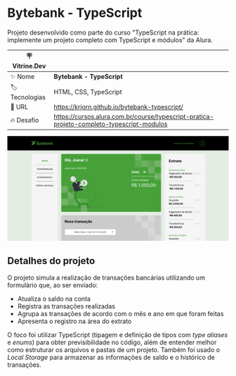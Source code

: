# Bytebank - TypeScript

Projeto desenvolvido como parte do curso "TypeScript na prática: implemente um projeto completo com TypeScript e módulos" da Alura.

| :placard: Vitrine.Dev ||
| ------------- | --- |
| :sparkles: Nome | **Bytebank - TypeScript**
| :label: Tecnologias | HTML, CSS, TypeScript
| :rocket: URL | https://krjorn.github.io/bytebank-typescript/
| :fire: Desafio | https://cursos.alura.com.br/course/typescript-pratica-projeto-completo-typescript-modulos

![Página do projeto](./project.png#vitrinedev)

## Detalhes do projeto

O projeto simula a realização de transações bancárias utilizando um formulário que, ao ser enviado:

 - Atualiza o saldo na conta
 - Registra as transações realizadas
 - Agrupa as transações de acordo com o mês e ano em que foram feitas
 - Apresenta o registro na área do extrato

O foco foi utilizar TypeScript (tipagem e definição de tipos com *type aliases* e *enums*) para obter previsibilidade no código, além de entender melhor como estruturar os arquivos e pastas de um projeto. Também foi usado o *Local Storage* para armazenar as informações de saldo e o histórico de transações.